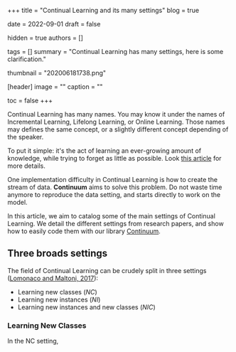+++
title = "Continual Learning and its many settings"
blog = true

date = 2022-09-01
draft = false

hidden = true
authors = []

tags = []
summary = "Continual Learning has many settings, here is some clarification."

thumbnail = "202006181738.png"

[header]
image = ""
caption = ""

toc = false
+++

Continual Learning has many names. You may know it under the names of Incremental
Learning, Lifelong Learning, or Online Learning. Those names may defines the same
concept, or a slightly different concept depending of the speaker.

To put it simple: it's the act of learning an ever-growing amount of knowledge, while
trying to forget as little as possible. Look [this article](https://arthurdouillard.com/post/incremental-learning/) for more details.

One implementation difficulty in Continual Learning is how to create the stream
of data. **Continuum** aims to solve this problem. Do not waste time anymore to
reproduce the data setting, and starts directly to work on the model.


In this article, we aim to catalog some of the main settings of Continual Learning.
We detail the different settings from research papers, and show how to easily code
them with our library [Continuum](https://github.com/Continvvm/continuum).


## Three broads settings

The field of Continual Learning can be crudely split in three settings ([Lomonaco and Maltoni, 2017](https://arxiv.org/abs/1705.03550)):

- Learning new classes (*NC*)
- Learning new instances (*NI*)
- Learning new instances and new classes (*NIC*)

### Learning New Classes

In the NC setting,
